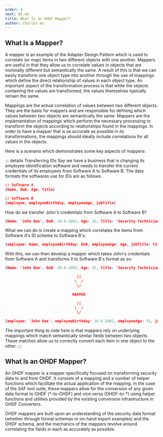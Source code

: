 ```yaml
---
order: 4
next: 05.md
title: What Is an OHDF Mapper?
author: Charles Hu
---
```


## What Is a Mapper?

A mapper is an example of the Adapter Design Pattern which is used to correlate (or map) items in two different objects with one another. Mappers are useful in that they allow us to correlate values in objects that are nominally different but semantically the same. A result of this is that we can easily transform one object type into another through the use of mappings which define the direct relationship of values in each object type. An important aspect of the transformation process is that while the objects containing the values are transformed, the values themselves typically remain the same.

Mappings are the actual correlation of values between two different objects. They are the basis for mappers and are responsible for defining which values between two objects are semantically the same. Mappers are the implementation of mappings which perform the necessary processing to transform the objects according to relationships found in the mappings. In order to have a mapper that is as accurate as possible in its transformations, the mappings should ideally include correlations for all values in the objects.

Here is a scenario which demonstrates some key aspects of mappers:

::: details Transferring IDs
Say we have a business that is changing its employee identification software and needs to transfer the current credentials of its employees from Software A to Software B. The data formats the softwares use for IDs are as follows:
```json
// Software A
{Name, DoB, Age, Title}

// Software B
{employee, employeeBirthday, employeeAge, jobTitle}
```

How do we transfer John's credentials from Software A to Software B?
```json
{Name: 'John Doe', DoB: 10-6-1992, Age: 32, Title: 'Security Technician'}
```

What we can do is create a mapping which correlates the items from Software A's ID scheme to Software B's:
```json
{employee: Name, employeeBirthday: DoB, employeeAge: Age, jobTitle: Title}
```

With this, we can then develop a mapper which takes John's credentials from Software A and transforms it to Software B's format as so:
```json
{Name: 'John Doe', DoB: 10-6-1992, Age: 32, Title: 'Security Technician'}

                                 ||
                                \  /
                                 \/

                               MAPPER

                                 ||
                                \  /
                                 \/

{employee: 'John Doe', employeeBirthday: 10-6-1992, employeeAge: 32, jobTitle: 'Security Technician'}
``` 

The important thing to note here is that mappers rely on underlying mappings which match semantically similar fields between two objects. These matches allow us to correctly convert each item in one object to the other.
:::

## What Is an OHDF Mapper?

An OHDF mapper is a mapper specifically focused on transforming security data to and from OHDF. It consists of a mapping and a number of helper functions which facilitate the actual application of the mapping. In the case of the SAF tool suite, these mappers allow for the conversion of any given data format to OHDF (\*-to-OHDF) and vice versa (OHDF-to-\*) using helper functions and utilities provided by the existing conversion infrastructure in OHDF Converters.

OHDF mappers are built upon an understanding of the security data format (whether through formal schemas or on-hand export examples) and the OHDF schema, and the mechanics of the mappers revolve around correlating the fields in each as accurately as possible.
